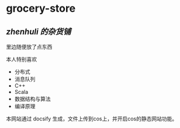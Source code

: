 # grocery-store


## *zhenhuli 的杂货铺*

里边随便放了点东西

本人特别喜欢 
- 分布式
- 消息队列
- C++ 
- Scala
- 数据结构与算法 
- 编译原理



本网站通过 docsify 生成，文件上传到cos上，并开启cos的静态网站功能。

